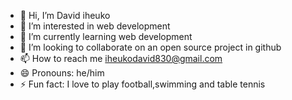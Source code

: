 - 👋 Hi, I’m David iheuko
- 👀 I’m interested in web development
- 🌱 I’m currently learning web development
- 💞️ I’m looking to collaborate on an open source project in github
- 📫 How to reach me iheukodavid830@gmail.com 
- 😄 Pronouns: he/him
- ⚡ Fun fact: I love to play football,swimming and table tennis

<!---
dave360-web/dave360-web is a ✨ special ✨ repository because its `README.md` (this file) appears on your GitHub profile.
You can click the Preview link to take a look at your changes.
--->    

